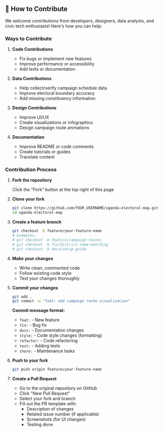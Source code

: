 ## 🤝 How to Contribute

We welcome contributions from developers, designers, data analysts, and civic tech enthusiasts! Here's how you can help:

### Ways to Contribute

1. **Code Contributions**
   - Fix bugs or implement new features
   - Improve performance or accessibility
   - Add tests or documentation

2. **Data Contributions**
   - Help collect/verify campaign schedule data
   - Improve electoral boundary accuracy
   - Add missing constituency information

3. **Design Contributions**
   - Improve UI/UX
   - Create visualizations or infographics
   - Design campaign route animations

4. **Documentation**
   - Improve README or code comments
   - Create tutorials or guides
   - Translate content

### Contribution Process

1. **Fork the repository**
   
   Click the "Fork" button at the top right of this page

2. **Clone your fork**
   ```bash
   git clone https://github.com/YOUR_USERNAME/uganda-electoral-map.git
   cd uganda-electoral-map
   ```

3. **Create a feature branch**
   ```bash
   git checkout -b feature/your-feature-name
   # Examples:
   # git checkout -b feature/campaign-routes
   # git checkout -b fix/district-name-matching
   # git checkout -b docs/setup-guide
   ```

4. **Make your changes**
   - Write clean, commented code
   - Follow existing code style
   - Test your changes thoroughly

5. **Commit your changes**
   ```bash
   git add .
   git commit -m "feat: add campaign route visualization"
   ```

   **Commit message format:**
   - `feat:` - New feature
   - `fix:` - Bug fix
   - `docs:` - Documentation changes
   - `style:` - Code style changes (formatting)
   - `refactor:` - Code refactoring
   - `test:` - Adding tests
   - `chore:` - Maintenance tasks

6. **Push to your fork**
   ```bash
   git push origin feature/your-feature-name
   ```

7. **Create a Pull Request**
   - Go to the original repository on GitHub
   - Click "New Pull Request"
   - Select your fork and branch
   - Fill out the PR template with:
     - Description of changes
     - Related issue number (if applicable)
     - Screenshots (for UI changes)
     - Testing done
